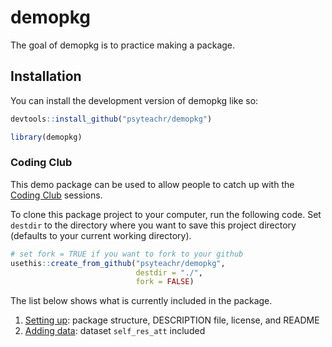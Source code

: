 
<!-- README.md is generated from README.Rmd. Please edit that file -->

# demopkg

<!-- badges: start -->
<!-- badges: end -->

The goal of demopkg is to practice making a package.

## Installation

You can install the development version of demopkg like so:

``` r
devtools::install_github("psyteachr/demopkg")
```

``` r
library(demopkg)
```

### Coding Club

This demo package can be used to allow people to catch up with the
[Coding Club](https://psyteachr.github.io/intro-r-pkgs/) sessions.

To clone this package project to your computer, run the following code.
Set `destdir` to the directory where you want to save this project
directory (defaults to your current working directory).

``` r
# set fork = TRUE if you want to fork to your github 
usethis::create_from_github("psyteachr/demopkg", 
                            destdir = "./",
                            fork = FALSE)
```

The list below shows what is currently included in the package.

1.  [Setting
    up](https://psyteachr.github.io/intro-r-pkgs/01-setup.html): package
    structure, DESCRIPTION file, license, and README
2.  [Adding
    data](https://psyteachr.github.io/intro-r-pkgs/02-data.html):
    dataset `self_res_att` included
